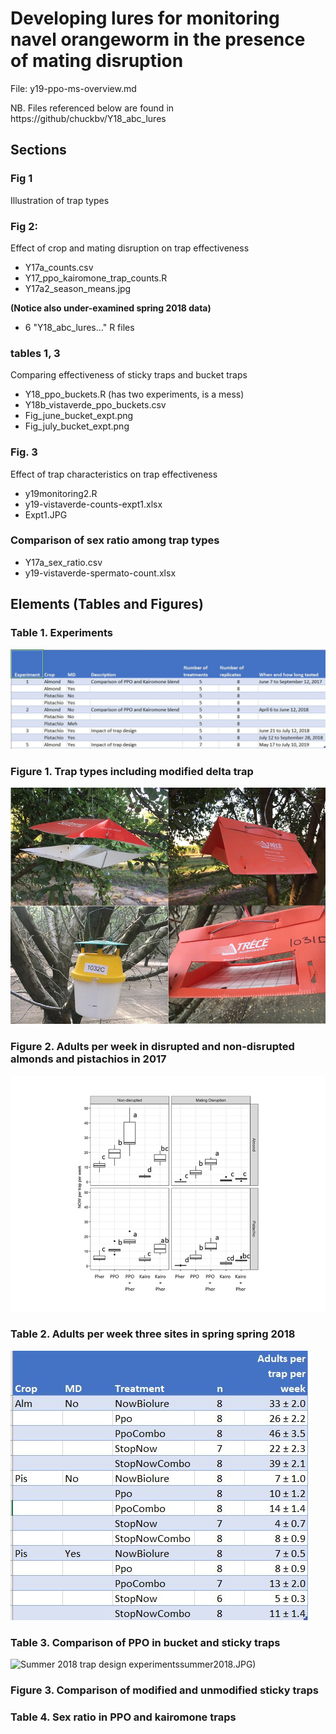 # Developing lures for monitoring navel orangeworm in the presence of mating disruption

File: y19-ppo-ms-overview.md

NB. Files referenced below are found in https://github/chuckbv/Y18_abc_lures

## Sections

### Fig 1
Illustration of trap types

### Fig 2:
Effect of crop and mating disruption on trap effectiveness

  - Y17a_counts.csv
  - Y17_ppo_kairomone_trap_counts.R
  - Y17a2_season_means.jpg
 
**(Notice also under-examined spring 2018 data)**
 - 6 "Y18_abc_lures..." R files

### tables 1, 3
Comparing effectiveness of sticky traps and bucket traps

 - Y18_ppo_buckets.R (has two experiments, is a mess)
 - Y18b_vistaverde_ppo_buckets.csv
 - Fig_june_bucket_expt.png
 - Fig_july_bucket_expt.png

### Fig. 3
Effect of trap characteristics on trap effectiveness
 - y19monitoring2.R
 - y19-vistaverde-counts-expt1.xlsx
 - Expt1.JPG

### Comparison of sex ratio among trap types
 - Y17a_sex_ratio.csv
 - y19-vistaverde-spermato-count.xlsx

 
## Elements (Tables and Figures)

### Table 1. Experiments

![Experiments table in ./doc/Experiments.csv](/doc/Experiments.JPG)

### Figure 1. Trap types including modified delta trap

![Illustration of trap types](/doc/fig1.jpg)

### Figure 2. Adults per week in disrupted and non-disrupted almonds and pistachios in 2017

![Box plot cumulative as wkly mean](/doc/fig2.jpg)

### Table 2. Adults per week three sites in spring spring 2018 

![Cumaltive trap count weekly average spring 2018](doc/table2-lures-spring2018.JPG)

### Table 3. Comparison of PPO in bucket and sticky traps
![Summer 2018 trap design experiments](doc/table3-traps)summer2018.JPG)


### Figure 3. Comparison of modified and unmodified sticky traps



### Table 4. Sex ratio in PPO and kairomone traps